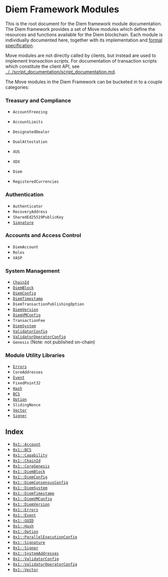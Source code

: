 
<a name="@Diem_Framework_Modules_0"></a>

# Diem Framework Modules


This is the root document for the Diem framework module documentation. The Diem framework provides a set of Move
modules which define the resources and functions available for the Diem blockchain. Each module is individually
documented here, together with its implementation and
[formal specification](../../script_documentation/spec_documentation.md).

Move modules are not directly called by clients, but instead are used to implement *transaction scripts*.
For documentation of transaction scripts which constitute the client API, see
[../../script_documentation/script_documentation.md](../../script_documentation/script_documentation.md).

The Move modules in the Diem Framework can be bucketed in to a couple categories:


<a name="@Treasury_and_Compliance_1"></a>

### Treasury and Compliance

* <code>AccountFreezing</code>
* <code>AccountLimits</code>
* <code>DesignatedDealer</code>
* <code>DualAttestation</code>

* <code>XUS</code>
* <code>XDX</code>
* <code>Diem</code>
* <code>RegisteredCurrencies</code>


<a name="@Authentication_2"></a>

### Authentication

* <code>Authenticator</code>
* <code>RecoveryAddress</code>
* <code>SharedEd25519PublicKey</code>
* <code><a href="Signature.md#0x1_Signature">Signature</a></code>


<a name="@Accounts_and_Access_Control_3"></a>

### Accounts and Access Control

* <code>DiemAccount</code>
* <code>Roles</code>
* <code>VASP</code>


<a name="@System_Management_4"></a>

### System Management

* <code><a href="ChainId.md#0x1_ChainId">ChainId</a></code>
* <code><a href="DiemBlock.md#0x1_DiemBlock">DiemBlock</a></code>
* <code><a href="DiemConfig.md#0x1_DiemConfig">DiemConfig</a></code>
* <code><a href="DiemTimestamp.md#0x1_DiemTimestamp">DiemTimestamp</a></code>
* <code>DiemTransactionPublishingOption</code>
* <code><a href="DiemVersion.md#0x1_DiemVersion">DiemVersion</a></code>
* <code><a href="DiemVMConfig.md#0x1_DiemVMConfig">DiemVMConfig</a></code>
* <code>TransactionFee</code>
* <code><a href="DiemSystem.md#0x1_DiemSystem">DiemSystem</a></code>
* <code><a href="ValidatorConfig.md#0x1_ValidatorConfig">ValidatorConfig</a></code>
* <code><a href="ValidatorOperatorConfig.md#0x1_ValidatorOperatorConfig">ValidatorOperatorConfig</a></code>
* <code>Genesis</code> (Note: not published on-chain)


<a name="@Module_Utility_Libraries_5"></a>

### Module Utility Libraries

* <code><a href="../../../../../../../experimental/releases/artifacts/current/build/MoveStdlib/docs/Errors.md#0x1_Errors">Errors</a></code>
* <code>CoreAddresses</code>
* <code><a href="../../../../../../../experimental/releases/artifacts/current/build/MoveStdlib/docs/Event.md#0x1_Event">Event</a></code>
* <code>FixedPoint32</code>
* <code><a href="../../../../../../../experimental/releases/artifacts/current/build/MoveStdlib/docs/Hash.md#0x1_Hash">Hash</a></code>
* <code><a href="../../../../../../../experimental/releases/artifacts/current/build/MoveStdlib/docs/BCS.md#0x1_BCS">BCS</a></code>
* <code><a href="../../../../../../../experimental/releases/artifacts/current/build/MoveStdlib/docs/Option.md#0x1_Option">Option</a></code>
* <code>SlidingNonce</code>
* <code><a href="../../../../../../../experimental/releases/artifacts/current/build/MoveStdlib/docs/Vector.md#0x1_Vector">Vector</a></code>
* <code><a href="../../../../../../../experimental/releases/artifacts/current/build/MoveStdlib/docs/Signer.md#0x1_Signer">Signer</a></code>


<a name="@Index_6"></a>

## Index


-  [`0x1::Account`](Account.md#0x1_Account)
-  [`0x1::BCS`](../../../../../../../experimental/releases/artifacts/current/build/MoveStdlib/docs/BCS.md#0x1_BCS)
-  [`0x1::Capability`](../../../../../../../experimental/releases/artifacts/current/build/MoveStdlib/docs/Capability.md#0x1_Capability)
-  [`0x1::ChainId`](ChainId.md#0x1_ChainId)
-  [`0x1::CoreGenesis`](CoreGenesis.md#0x1_CoreGenesis)
-  [`0x1::DiemBlock`](DiemBlock.md#0x1_DiemBlock)
-  [`0x1::DiemConfig`](DiemConfig.md#0x1_DiemConfig)
-  [`0x1::DiemConsensusConfig`](DiemConsensusConfig.md#0x1_DiemConsensusConfig)
-  [`0x1::DiemSystem`](DiemSystem.md#0x1_DiemSystem)
-  [`0x1::DiemTimestamp`](DiemTimestamp.md#0x1_DiemTimestamp)
-  [`0x1::DiemVMConfig`](DiemVMConfig.md#0x1_DiemVMConfig)
-  [`0x1::DiemVersion`](DiemVersion.md#0x1_DiemVersion)
-  [`0x1::Errors`](../../../../../../../experimental/releases/artifacts/current/build/MoveStdlib/docs/Errors.md#0x1_Errors)
-  [`0x1::Event`](../../../../../../../experimental/releases/artifacts/current/build/MoveStdlib/docs/Event.md#0x1_Event)
-  [`0x1::GUID`](../../../../../../../experimental/releases/artifacts/current/build/MoveStdlib/docs/GUID.md#0x1_GUID)
-  [`0x1::Hash`](../../../../../../../experimental/releases/artifacts/current/build/MoveStdlib/docs/Hash.md#0x1_Hash)
-  [`0x1::Option`](../../../../../../../experimental/releases/artifacts/current/build/MoveStdlib/docs/Option.md#0x1_Option)
-  [`0x1::ParallelExecutionConfig`](ParallelExecutionConfig.md#0x1_ParallelExecutionConfig)
-  [`0x1::Signature`](Signature.md#0x1_Signature)
-  [`0x1::Signer`](../../../../../../../experimental/releases/artifacts/current/build/MoveStdlib/docs/Signer.md#0x1_Signer)
-  [`0x1::SystemAddresses`](SystemAddresses.md#0x1_SystemAddresses)
-  [`0x1::ValidatorConfig`](ValidatorConfig.md#0x1_ValidatorConfig)
-  [`0x1::ValidatorOperatorConfig`](ValidatorOperatorConfig.md#0x1_ValidatorOperatorConfig)
-  [`0x1::Vector`](../../../../../../../experimental/releases/artifacts/current/build/MoveStdlib/docs/Vector.md#0x1_Vector)


[//]: # ("File containing references which can be used from documentation")
[ACCESS_CONTROL]: https://github.com/diem/dip/blob/main/dips/dip-2.md
[ROLE]: https://github.com/diem/dip/blob/main/dips/dip-2.md#roles
[PERMISSION]: https://github.com/diem/dip/blob/main/dips/dip-2.md#permissions
